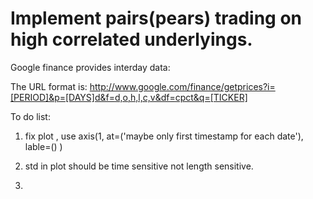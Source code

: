 # Implement pairs(pears) trading on high correlated underlyings. 

Google finance provides interday data:

The URL format is: http://www.google.com/finance/getprices?i=[PERIOD]&p=[DAYS]d&f=d,o,h,l,c,v&df=cpct&q=[TICKER]


To do list:
1) fix plot , use axis(1, at=('maybe only first timestamp for each date'), lable=() )

2) std in plot should be time sensitive not length sensitive.

3) 
